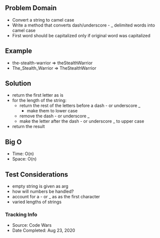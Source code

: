 ## Problem Domain
- Convert a string to camel case
- Write a method that converts dash/underscore - _ delimited words into camel case
- First word should be capitalized only if original word was capitalized

## Example
- the-stealth-warrior => theStealthWarrior
- The_Stealth_Warrior => TheStealthWarrior

## Solution
- return the first letter as is
- for the length of the string:
  - return the rest of the letters before a dash - or underscore _ 
    - make them to lower case
  - remove the dash - or underscore _
  - make the letter after the dash - or underscore _ to upper case
- return the result

## Big O

- Time: O(n)
- Space: O(n)

## Test Considerations
- empty string is given as arg
- how will numbers be handled?
- account for a - or _ as as the first character
- varied lengths of strings

### Tracking Info

- Source: Code Wars
- Date Completed: Aug 23, 2020